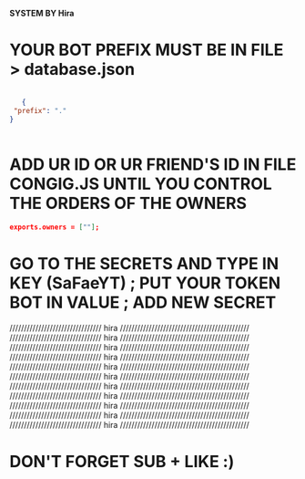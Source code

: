 **SYSTEM BY Hira**


# YOUR BOT PREFIX MUST BE IN FILE > database.json
```json
 
   {
 "prefix": "."
}
   
```

# ADD UR ID OR UR FRIEND'S ID IN FILE CONGIG.JS UNTIL YOU CONTROL THE ORDERS OF THE OWNERS

```json
exports.owners = [""];
```

  
# GO TO THE SECRETS AND TYPE IN KEY (SaFaeYT) ; PUT YOUR TOKEN BOT IN VALUE ; ADD NEW SECRET
//////////////////////////////// hira /////////////////////////////////////////////
//////////////////////////////// hira /////////////////////////////////////////////
//////////////////////////////// hira /////////////////////////////////////////////
//////////////////////////////// hira /////////////////////////////////////////////
//////////////////////////////// hira /////////////////////////////////////////////
//////////////////////////////// hira /////////////////////////////////////////////
//////////////////////////////// hira /////////////////////////////////////////////
//////////////////////////////// hira /////////////////////////////////////////////
//////////////////////////////// hira /////////////////////////////////////////////
//////////////////////////////// hira /////////////////////////////////////////////
//////////////////////////////// hira /////////////////////////////////////////////

# DON'T FORGET SUB + LIKE :)
